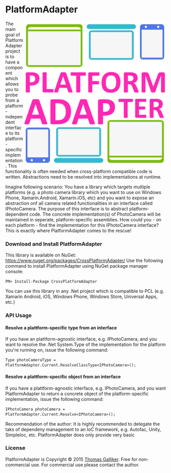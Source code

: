 # PlatformAdapter  
<img src="https://raw.githubusercontent.com/thomasgalliker/PlatformAdapter/master/PlatformAdapter.NuGet/PlatformAdapterIcon.png" alt="PlatformAdapter" align="right"> 

The main goal of PlatformAdapter project is to have a component which allows you to probe from a platform-independent interface to its platform-specific implementation. This functionality is often needed when cross-platform compatible 
code is written. Abstractions need to be resolved into implementations at runtime. 

Imagine following scenario: You have a library which targets multiple platforms (e.g. a photo camera library which you want to use on Windows Phone, Xamarin.Android, Xamarin.iOS, etc) and you want to expose an abstraction onf all camera 
related functionalities in an  interface called IPhotoCamera. The purpose of this interface is to abstract platform-dependent code. The concrete implementation(s) of PhotoCamera will be maintained in seperate, platform-specific assemblies. 
How could you - on each platform - find the implementation for this IPhotoCamera interface? This is exactly where PlatformAdapter comes to the rescue! 

### Download and Install PlatformAdapter 
This library is available on NuGet: https://www.nuget.org/packages/CrossPlatformAdapter/ 
Use the following command to install PlatformAdapter using NuGet package manager console: 

    PM> Install-Package CrossPlatformAdapter 

You can use this library in any .Net project which is compatible to PCL (e.g. Xamarin Android, iOS, Windows Phone, Windows Store, Universal Apps, etc.) 

### API Usage 
#### Resolve a plattform-specific type from an interface 
If you have an plattform-agnostic interface, e.g. IPhotoCamera, and you want to resolve the .Net System.Type of the implementation for the platform you're running on, issue the following command: 

``` 
Type photoCameraType = PlatformAdapter.Current.ResolveClassType<IPhotoCamera>(); 
``` 

#### Resolve a plattform-specific object from an interface 
If you have a plattform-agnostic interface, e.g. IPhotoCamera, and you want PlatformAdapter to return a concrete object of the platform-specific implementation, issue the following command: 

``` 
IPhotoCamera photoCamera = PlatformAdapter.Current.Resolve<IPhotoCamera>(); 
``` 
Recommendation of the author: It is highly recommended to delegate the taks of dependeny management to an IoC framework, e.g. Autofac, Unity, SimpleIoc, etc. PlatformAdapter does only provide very basic  


### License 
PlatformAdapter is Copyright &copy; 2015 [Thomas Galliker](https://ch.linkedin.com/in/thomasgalliker). Free for non-commercial use. For commercial use please contact the author. 
